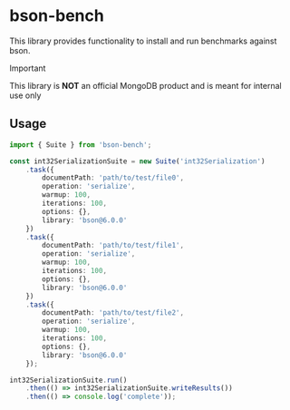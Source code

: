 # bson-bench 

This library provides functionality to install and run benchmarks against bson.

> [!IMPORTANT]
> This library is **NOT** an official MongoDB product and is meant for internal use only

## Usage

```ts
import { Suite } from 'bson-bench';

const int32SerializationSuite = new Suite('int32Serialization')
    .task({
        documentPath: 'path/to/test/file0',
        operation: 'serialize',
        warmup: 100,
        iterations: 100,
        options: {},
        library: 'bson@6.0.0'
    })
    .task({
        documentPath: 'path/to/test/file1',
        operation: 'serialize',
        warmup: 100,
        iterations: 100,
        options: {},
        library: 'bson@6.0.0'
    })
    .task({
        documentPath: 'path/to/test/file2',
        operation: 'serialize',
        warmup: 100,
        iterations: 100,
        options: {},
        library: 'bson@6.0.0'
    });

int32SerializationSuite.run()
    .then(() => int32SerializationSuite.writeResults())
    .then(() => console.log('complete'));
```
